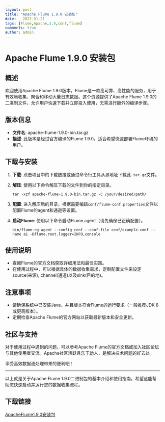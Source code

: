 ```yaml
---
layout: post
title: "Apache Flume 1.9.0 安装包"
date:   2022-01-21
tags: [Flume,Apache,1.9,conf,flume]
comments: true
author: admin
---
```

# Apache Flume 1.9.0 安装包

## 概述

欢迎使用Apache Flume 1.9.0版本。Flume是一款高可靠、高性能的服务，用于有效地收集、聚合和移动大量日志数据。这个资源提供了Apache Flume 1.9.0的二进制文件，允许用户快速下载并立即投入使用，无需进行额外的编译步骤。

## 版本信息

- **文件名**: apache-flume-1.9.0-bin.tar.gz
- **描述**: 此版本是经过官方编译的Flume 1.9.0，适合希望快速部署Flume环境的用户。

## 下载与安装

1. **下载**: 点击项目中的下载链接或通过命令行工具从源地址下载此`.tar.gz`文件。
   
2. **解压**: 使用以下命令解压下载的文件到你的指定目录。
   ```
   tar -xzf apache-flume-1.9.0-bin.tar.gz -C /your/desired/path/
   ```
   
3. **配置**: 进入解压后的目录，根据需要编辑`conf/flume-conf.properties`文件以配置Flume的agent和通道等设置。

4. **启动Flume**: 使用以下命令启动Flume agent（请先确保已正确配置）。
   ```
   bin/flume-ng agent --config conf --conf-file conf/example.conf --name a1 -Dflume.root.logger=INFO,console
   ```

## 使用说明

- 查阅Flume的官方文档获取详细用法和最佳实践。
- 在使用过程中，可以根据具体的数据收集需求，定制配置文件来设定source(来源), channel(通道)以及sink(目的地)。

## 注意事项

- 请确保系统中已安装Java，并且版本符合Flume的运行要求（一般推荐JDK 8或更高版本）。
- 定期检查Apache Flume的官方网站以获取最新版本和安全更新。

## 社区与支持

对于使用过程中遇到的问题，可以参考Apache Flume的官方文档或加入社区论坛与其他使用者交流。Apache社区活跃且乐于助人，是解决技术问题的好去处。

享受高效数据流处理带来的便利吧！

---

以上就是关于Apache Flume 1.9.0二进制包的基本介绍和使用指南。希望这能帮助您快速启动并运行您的数据收集流程。

## 下载链接

[ApacheFlume1.9.0安装包](https://pan.quark.cn/s/c81edf24deab)